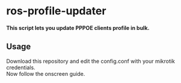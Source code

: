 # ros-profile-updater
#### This script lets you update PPPOE clients profile in bulk.
## Usage

Download this repository and edit the config.conf with your mikrotik credentials.\
Now follow the onscreen guide.

